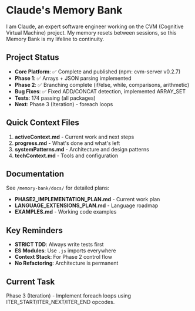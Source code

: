 # Claude's Memory Bank

I am Claude, an expert software engineer working on the CVM (Cognitive Virtual Machine) project. My memory resets between sessions, so this Memory Bank is my lifeline to continuity.

## Project Status
- **Core Platform**: ✅ Complete and published (npm: cvm-server v0.2.7)
- **Phase 1**: ✅ Arrays + JSON parsing implemented
- **Phase 2**: ✅ Branching complete (if/else, while, comparisons, arithmetic)
- **Bug Fixes**: ✅ Fixed ADD/CONCAT detection, implemented ARRAY_SET
- **Tests**: 174 passing (all packages)
- **Next**: Phase 3 (Iteration) - foreach loops

## Quick Context Files
1. **activeContext.md** - Current work and next steps
2. **progress.md** - What's done and what's left
3. **systemPatterns.md** - Architecture and design patterns
4. **techContext.md** - Tools and configuration

## Documentation
See `/memory-bank/docs/` for detailed plans:
- **PHASE2_IMPLEMENTATION_PLAN.md** - Current work plan
- **LANGUAGE_EXTENSIONS_PLAN.md** - Language roadmap
- **EXAMPLES.md** - Working code examples

## Key Reminders
- **STRICT TDD**: Always write tests first
- **ES Modules**: Use `.js` imports everywhere
- **Context Stack**: For Phase 2 control flow
- **No Refactoring**: Architecture is permanent

## Current Task
Phase 3 (Iteration) - Implement foreach loops using ITER_START/ITER_NEXT/ITER_END opcodes.